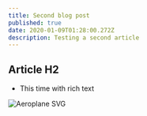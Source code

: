 ```yaml
---
title: Second blog post
published: true
date: 2020-01-09T01:28:00.272Z
description: Testing a second article
---
```

## Article H2

* This time with rich text

![Aeroplane SVG](/img/airplane-flow@2x.png "Aeroplane SVG")
